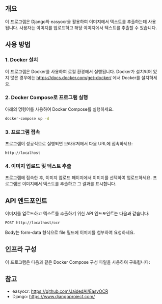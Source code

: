 ## **개요**

이 프로그램은 Django와 easyocr을 활용하여 이미지에서 텍스트를 추출하는데 사용됩니다. 사용자는 이미지를 업로드하고 해당 이미지에서 텍스트를 추출할 수 있습니다.

## **사용 방법**

### **1. Docker 설치**

이 프로그램은 Docker를 사용하여 로컬 환경에서 실행됩니다. Docker가 설치되어 있지 않은 경우에는 https://docs.docker.com/get-docker/ 에서 Docker를 설치하세요.

### **2. Docker Compose로 프로그램 실행**

아래의 명령어를 사용하여 Docker Compose를 실행하세요.

```bash
docker-compose up -d
```

### **3. 프로그램 접속**

프로그램이 성공적으로 실행되면 브라우저에서 다음 URL에 접속하세요:

```
http://localhost
```

### **4. 이미지 업로드 및 텍스트 추출**

프로그램에 접속한 후, 이미지 업로드 페이지에서 이미지를 선택하여 업로드하세요. 프로그램은 이미지에서 텍스트를 추출하고 그 결과를 표시합니다.

## **API 엔드포인트**

이미지를 업로드하고 텍스트를 추출하기 위한 API 엔드포인트는 다음과 같습니다:

```
POST http://localhost/ocr
```

Body는 form-data 형식으로 file 필드에 이미지를 첨부하여 요청하세요.

## **인프라 구성**

이 프로그램은 다음과 같은 Docker Compose 구성 파일을 사용하여 구축됩니다:

## **참고**

- easyocr: https://github.com/JaidedAI/EasyOCR
- Django: https://www.djangoproject.com/
